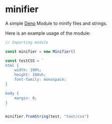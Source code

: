 # minifier

A simple [Deno](https://deno.land) Module to minify files and strings.

Here is an example usage of the module:

```ts
// Importing module

const minifier = new Minifier()

const testCSS = `
html {
    width: 100%;
    height: 100vh;
    font-family: monospace;
}

body {
    margin: 0;
}
`

minifier.fromString(test, "text/css")
```
